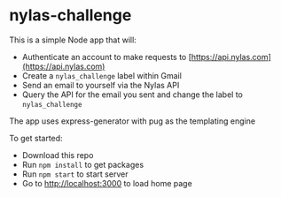 # nylas-challenge

This is a simple Node app that will:
* Authenticate an account to make requests to [https://api.nylas.com](https://api.nylas.com)
* Create a `nylas_challenge` label within Gmail
* Send an email to yourself via the Nylas API
* Query the API for the email you sent and change the label to `nylas_challenge`

The app uses express-generator with pug as the templating engine

To get started:
* Download this repo
* Run `npm install` to get packages
* Run `npm start` to start server
* Go to [http://localhost:3000](http://localhost:3000) to load home page